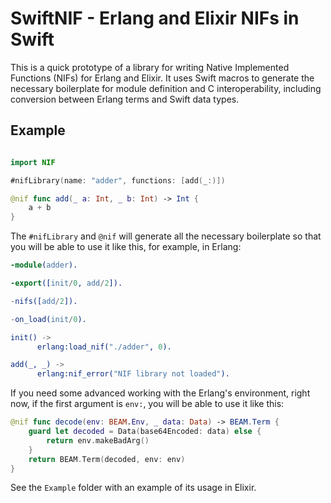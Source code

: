 # SwiftNIF - Erlang and Elixir NIFs in Swift

This is a quick prototype of a library for writing Native Implemented Functions
(NIFs) for Erlang and Elixir. It uses Swift macros to generate the necessary
boilerplate for module definition and C interoperability, including conversion
between Erlang terms and Swift data types.

## Example

```swift

import NIF

#nifLibrary(name: "adder", functions: [add(_:)])

@nif func add(_ a: Int, _ b: Int) -> Int {
    a + b
}
```

The `#nifLibrary` and `@nif` will generate all the necessary boilerplate so
that you will be able to use it like this, for example, in Erlang:

```erlang
-module(adder).

-export([init/0, add/2]).

-nifs([add/2]).

-on_load(init/0).

init() ->
      erlang:load_nif("./adder", 0).

add(_, _) ->
      erlang:nif_error("NIF library not loaded").
```

If you need some advanced working with the Erlang's environment, right now, if
the first argument is `env:`, you will be able to use it like this:

```swift
@nif func decode(env: BEAM.Env, _ data: Data) -> BEAM.Term {
    guard let decoded = Data(base64Encoded: data) else {
        return env.makeBadArg()
    }
    return BEAM.Term(decoded, env: env)
}
```

See the `Example` folder with an example of its usage in Elixir.